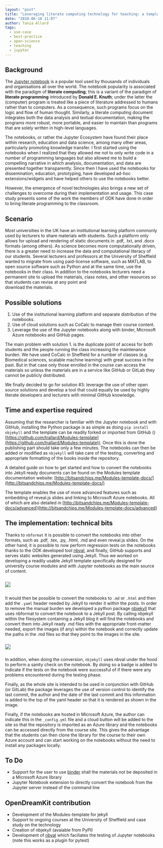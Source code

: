 ```yaml
---
layout: "post"
title: "Leveraging literate computing technology for teaching: a template web site for jupyter-based courses"
date: "2018-06-18 11:07"
author: Tania Allard
tags:
  - use-case
  - best-practice
  - open-science
  - teaching
  - jupyter
---
```


## Background
The [Jupyter notebook](http://jupyter.org/) is a popular tool used by thousands of individuals and organisations all over the world. The notebook popularity is associated
with the paradigm of **literate computing**; this is a variant of the paradigm of **literate programming** introduced by
**Donald E. Knuth**; under the latter the (computer) program is treated like
a piece of literature addressed to humans rather than to computers.
As a consequence, such programs focus on the logic and flow of human thought.
Similarly, a literate computing document integrates both the data analysis and textual documentation,
making the programs more robust, more portable, and easier to maintain than
programs that are solely written in high-level languages.

The notebooks, or rather the Jupyter Ecosystem have found their place within research,
education and data science, among many other areas, particularly promoting
knowledge transfer. I first started using the notebooks when I realized that they
allowed me not to only write code in a number of programming languages but also
allowed me to build a compelling narrative in which analysis, documentation, and data are
presented together transparently. Since then I have used the notebooks
for dissemination, education, prototyping, have developed ad-hoc extensions/widgets and
have helped others to use the notebooks better.

However, the emergence of novel technologies also brings a new set of challenges
to overcome during their implementation and usage. This case study presents
some of the work the members of ODK have done in order to bring literate programming to
the classroom.

## Scenario
Most universities in the UK have an institutional learning platform commonly used
by lecturers to share materials with students.
Such a platform only allows for upload and rendering of static documents in .pdf, .txt,
and .docx formats (among others). As science becomes more computationally driven, there is a greater need to increase the data and computational literacy of
our students.
Several lecturers and professors at the University of Sheffield wanted to migrate
from using paid-license software, such as MATLAB, to open source software such as Python and at the same time, use the notebooks in their class.
In addition to the notebooks lecturers need a permanent site to upload the materials,
class notes, and other resources so that students can revise at any point and  
download the materials.

## Possible solutions
1. Use of the institutional learning platform and separate distribution of the notebooks.
2. Use of cloud solutions such as CoCalc to manage their course content.
3. Leverage the use of the Jupyter notebooks along with binder, Microsoft Azure notebooks and GitHub pages.

The main problem with solution 1. is the duplicate point of access for both students
and the people running the class increasing the maintenance burden.
We have used CoCalc in Sheffield for a number of classes (e.g. Biomedical sciences, scalable machine learning) with great success in the past. But in that case only those enrolled in the course can access the materials so unless the materials are in a service like GitHub or GitLab they cannot be publicly distributed.

We finally decided to go for solution #3: leverage the use of other open source solutions and develop a tool that could equally be used by highly literate developers and lecturers with minimal GitHub knowledge.

## Time and expertise required
Assuming that the researcher is familiar with the Jupyter notebook and with GitHub, installing the Python package is as simple as doing `pip install nbjekyll` and the template can be readily forked or imported from GitHub ()[https://github.com/trallard/Modules-template](https://github.com/trallard/Modules-template)). Once this is done the publishing part should take only a few minutes. The notebooks can then be added or modified as `nbjekyll` will take care of the testing, converting and appropriate formatting of the books inside the repository.

A detailed guide on how to get started and how to convert the notebooks into Jekyll ready documents can be found on the Modules template documentation website: [http://bitsandchips.me/Modules-template-docs/](http://bitsandchips.me/Modules-template-docs/)

The template enables the use of more advanced features such as embedding of reveal.js slides and linking to Microsoft Azure notebooks. All of which are also detailed in [http://bitsandchips.me/Modules-template-docs/advanced](http://bitsandchips.me/Modules-template-docs/advanced)

## The implementation: technical bits
Thanks to `nbformat` it is possible to convert the notebooks into other formats, such as .pdf, .tex, .py, .html, .md and even reveal.js slides. On the other hand, it is possible to now perform regression tests on the notebooks thanks to the ODK developed tool [nbval](https://github.com/computationalmodelling/nbval), and finally, GitHub supports and serves static websites generated using Jekyll.
Thus we worked on developing a readily usable Jekyll template specifically designed for university course modules and with Jupyter notebooks as the main source of content.
<br> <br>
<img src="{{site.url}}{{site.baseurl}}/assets/Jekyll.PNG" style="margin:10px 0; border:1px solid #b5b5b5;">
<br><br>
It would then be possible to convert the notebooks to `.md` or `.html` and then add the `.yaml` header needed by Jekyll to render it within the posts. In order to remove the manual burden we developed a python package [nbjekyll](https://github.com/trallard/nbjekyll) that uses nbformat to convert the notebook to a Jekyll post.
By calling nbjekyll within the filesystem containing a Jekyll blog it will find the notebooks and convert them into Jekyll ready .md files with the appropriate front-matter needed, export the images (if any) within the notebook and correctly update the paths in the .md files so that they point to the images in the site.

<img src="{{site.url}}{{site.baseurl}}/assets/Jekyll-2.PNG" style="margin: 10px 0; border: 1px solid #b5b5b5;">
<br>

In addition, when doing the conversion, `nbjekyll` uses nbval under the hood to perform a sanity check on the notebook. By doing so a badge is added to indicate if the tests on the notebook were successful of if there were any problems encountered during the testing phase.

Finally, as the whole site is intended to be used in conjunction with GitHub (or GitLab) the package leverages the use of version control to identify the last commit, the author and the date of the last commit and this information is added to the top of the yaml header so that it is rendered as shown in the image.

Finally, if the notebooks are hosted in Microsoft Azure, the author can indicate this in the `_config.yml` file and a cloud button will be added to the site so that the repository is imported as an Azure library and the notebooks can be accessed directly from the course site. This gives the advantage that the students can then clone the library for the course to  their own Azure account and can start working on the notebooks without the need to install any packages locally.



## To Do
- Support for the user to use [binder](http://mybinder.org/) shall the materials not be deposited in a Microsoft Azure library
- Jupyter Notebook extension to directly convert the notebook from the Jupyter server instead of the command line


## OpenDreamKit contribution
- Development of the Modules-template for jekyll
- Support to ongoing courses at the University of Sheffield and case study on the technology
- Creation of nbjekyll (avaiable from PyPI)
- Development of [nbval](https://github.com/computationalmodelling/nbval) which faciliates the testing of Jupyter notebooks (note this works as a plugin for pytest)
